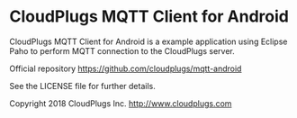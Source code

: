 CloudPlugs MQTT Client for Android
==================================

CloudPlugs MQTT Client for Android is a example application using Eclipse Paho to perform MQTT connection to the CloudPlugs server.

Official repository https://github.com/cloudplugs/mqtt-android

See the LICENSE file for further details.

Copyright 2018 CloudPlugs Inc.  http://www.cloudplugs.com
